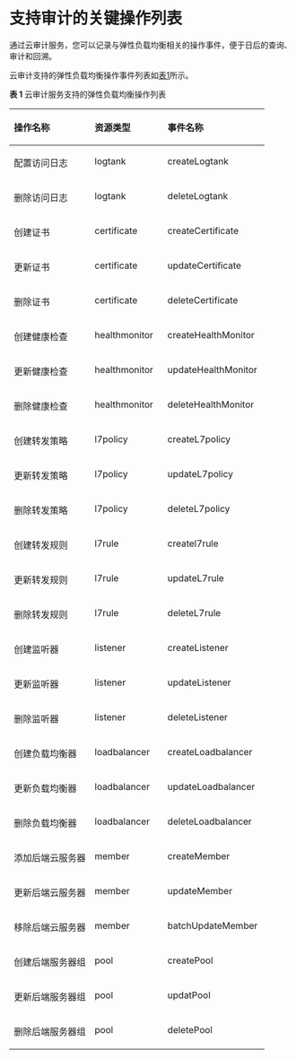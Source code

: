 # 支持审计的关键操作列表<a name="elb_ug_sj_0001"></a>

通过云审计服务，您可以记录与弹性负载均衡相关的操作事件，便于日后的查询、审计和回溯。

云审计支持的弹性负载均衡操作事件列表如[表1](#table1419082716297)所示。

**表 1**  云审计服务支持的弹性负载均衡操作列表

<a name="table1419082716297"></a>
<table><thead align="left"><tr id="zh-cn_topic_0107211963_zh-cn_topic_0100273727_zh-cn_topic_0043877303_row20363337194626"><th class="cellrowborder" valign="top" width="31.630000000000003%" id="mcps1.2.4.1.1"><p id="zh-cn_topic_0107211963_zh-cn_topic_0100273727_zh-cn_topic_0043877303_p38817639194626"><a name="zh-cn_topic_0107211963_zh-cn_topic_0100273727_zh-cn_topic_0043877303_p38817639194626"></a><a name="zh-cn_topic_0107211963_zh-cn_topic_0100273727_zh-cn_topic_0043877303_p38817639194626"></a>操作名称</p>
</th>
<th class="cellrowborder" valign="top" width="28.57%" id="mcps1.2.4.1.2"><p id="zh-cn_topic_0107211963_zh-cn_topic_0100273727_zh-cn_topic_0043877303_p57221065194626"><a name="zh-cn_topic_0107211963_zh-cn_topic_0100273727_zh-cn_topic_0043877303_p57221065194626"></a><a name="zh-cn_topic_0107211963_zh-cn_topic_0100273727_zh-cn_topic_0043877303_p57221065194626"></a>资源类型</p>
</th>
<th class="cellrowborder" valign="top" width="39.800000000000004%" id="mcps1.2.4.1.3"><p id="zh-cn_topic_0107211963_zh-cn_topic_0100273727_zh-cn_topic_0043877303_p4394712194626"><a name="zh-cn_topic_0107211963_zh-cn_topic_0100273727_zh-cn_topic_0043877303_p4394712194626"></a><a name="zh-cn_topic_0107211963_zh-cn_topic_0100273727_zh-cn_topic_0043877303_p4394712194626"></a>事件名称</p>
</th>
</tr>
</thead>
<tbody><tr id="zh-cn_topic_0107211963_zh-cn_topic_0100273727_zh-cn_topic_0043877303_row20427387194626"><td class="cellrowborder" valign="top" width="31.630000000000003%" headers="mcps1.2.4.1.1 "><p id="zh-cn_topic_0107211963_zh-cn_topic_0100273727_p13771225102657"><a name="zh-cn_topic_0107211963_zh-cn_topic_0100273727_p13771225102657"></a><a name="zh-cn_topic_0107211963_zh-cn_topic_0100273727_p13771225102657"></a>配置访问日志</p>
</td>
<td class="cellrowborder" valign="top" width="28.57%" headers="mcps1.2.4.1.2 "><p id="zh-cn_topic_0107211963_zh-cn_topic_0100273727_p57697142102711"><a name="zh-cn_topic_0107211963_zh-cn_topic_0100273727_p57697142102711"></a><a name="zh-cn_topic_0107211963_zh-cn_topic_0100273727_p57697142102711"></a>logtank</p>
</td>
<td class="cellrowborder" valign="top" width="39.800000000000004%" headers="mcps1.2.4.1.3 "><p id="zh-cn_topic_0107211963_zh-cn_topic_0100273727_p42039365102723"><a name="zh-cn_topic_0107211963_zh-cn_topic_0100273727_p42039365102723"></a><a name="zh-cn_topic_0107211963_zh-cn_topic_0100273727_p42039365102723"></a>createLogtank</p>
</td>
</tr>
<tr id="zh-cn_topic_0107211963_zh-cn_topic_0100273727_zh-cn_topic_0043877303_row34959088194626"><td class="cellrowborder" valign="top" width="31.630000000000003%" headers="mcps1.2.4.1.1 "><p id="zh-cn_topic_0107211963_zh-cn_topic_0100273727_p40002746102657"><a name="zh-cn_topic_0107211963_zh-cn_topic_0100273727_p40002746102657"></a><a name="zh-cn_topic_0107211963_zh-cn_topic_0100273727_p40002746102657"></a>删除访问日志</p>
</td>
<td class="cellrowborder" valign="top" width="28.57%" headers="mcps1.2.4.1.2 "><p id="zh-cn_topic_0107211963_zh-cn_topic_0100273727_p51067666102711"><a name="zh-cn_topic_0107211963_zh-cn_topic_0100273727_p51067666102711"></a><a name="zh-cn_topic_0107211963_zh-cn_topic_0100273727_p51067666102711"></a>logtank</p>
</td>
<td class="cellrowborder" valign="top" width="39.800000000000004%" headers="mcps1.2.4.1.3 "><p id="zh-cn_topic_0107211963_zh-cn_topic_0100273727_p45055626102723"><a name="zh-cn_topic_0107211963_zh-cn_topic_0100273727_p45055626102723"></a><a name="zh-cn_topic_0107211963_zh-cn_topic_0100273727_p45055626102723"></a>deleteLogtank</p>
</td>
</tr>
<tr id="zh-cn_topic_0107211963_zh-cn_topic_0100273727_zh-cn_topic_0043877303_row59839823194626"><td class="cellrowborder" valign="top" width="31.630000000000003%" headers="mcps1.2.4.1.1 "><p id="zh-cn_topic_0107211963_zh-cn_topic_0100273727_p36754893102657"><a name="zh-cn_topic_0107211963_zh-cn_topic_0100273727_p36754893102657"></a><a name="zh-cn_topic_0107211963_zh-cn_topic_0100273727_p36754893102657"></a>创建证书</p>
</td>
<td class="cellrowborder" valign="top" width="28.57%" headers="mcps1.2.4.1.2 "><p id="zh-cn_topic_0107211963_zh-cn_topic_0100273727_p50018451102711"><a name="zh-cn_topic_0107211963_zh-cn_topic_0100273727_p50018451102711"></a><a name="zh-cn_topic_0107211963_zh-cn_topic_0100273727_p50018451102711"></a>certificate</p>
</td>
<td class="cellrowborder" valign="top" width="39.800000000000004%" headers="mcps1.2.4.1.3 "><p id="zh-cn_topic_0107211963_zh-cn_topic_0100273727_p29317144102723"><a name="zh-cn_topic_0107211963_zh-cn_topic_0100273727_p29317144102723"></a><a name="zh-cn_topic_0107211963_zh-cn_topic_0100273727_p29317144102723"></a>createCertificate</p>
</td>
</tr>
<tr id="zh-cn_topic_0107211963_zh-cn_topic_0100273727_zh-cn_topic_0043877303_row31578295194626"><td class="cellrowborder" valign="top" width="31.630000000000003%" headers="mcps1.2.4.1.1 "><p id="zh-cn_topic_0107211963_zh-cn_topic_0100273727_p17880695102657"><a name="zh-cn_topic_0107211963_zh-cn_topic_0100273727_p17880695102657"></a><a name="zh-cn_topic_0107211963_zh-cn_topic_0100273727_p17880695102657"></a>更新证书</p>
</td>
<td class="cellrowborder" valign="top" width="28.57%" headers="mcps1.2.4.1.2 "><p id="zh-cn_topic_0107211963_zh-cn_topic_0100273727_p23338163102711"><a name="zh-cn_topic_0107211963_zh-cn_topic_0100273727_p23338163102711"></a><a name="zh-cn_topic_0107211963_zh-cn_topic_0100273727_p23338163102711"></a>certificate</p>
</td>
<td class="cellrowborder" valign="top" width="39.800000000000004%" headers="mcps1.2.4.1.3 "><p id="zh-cn_topic_0107211963_zh-cn_topic_0100273727_p31579362102723"><a name="zh-cn_topic_0107211963_zh-cn_topic_0100273727_p31579362102723"></a><a name="zh-cn_topic_0107211963_zh-cn_topic_0100273727_p31579362102723"></a>updateCertificate</p>
</td>
</tr>
<tr id="zh-cn_topic_0107211963_zh-cn_topic_0100273727_zh-cn_topic_0043877303_row49694672194626"><td class="cellrowborder" valign="top" width="31.630000000000003%" headers="mcps1.2.4.1.1 "><p id="zh-cn_topic_0107211963_zh-cn_topic_0100273727_p15907234102657"><a name="zh-cn_topic_0107211963_zh-cn_topic_0100273727_p15907234102657"></a><a name="zh-cn_topic_0107211963_zh-cn_topic_0100273727_p15907234102657"></a>删除证书</p>
</td>
<td class="cellrowborder" valign="top" width="28.57%" headers="mcps1.2.4.1.2 "><p id="zh-cn_topic_0107211963_zh-cn_topic_0100273727_p34978805102711"><a name="zh-cn_topic_0107211963_zh-cn_topic_0100273727_p34978805102711"></a><a name="zh-cn_topic_0107211963_zh-cn_topic_0100273727_p34978805102711"></a>certificate</p>
</td>
<td class="cellrowborder" valign="top" width="39.800000000000004%" headers="mcps1.2.4.1.3 "><p id="zh-cn_topic_0107211963_zh-cn_topic_0100273727_p3014627102723"><a name="zh-cn_topic_0107211963_zh-cn_topic_0100273727_p3014627102723"></a><a name="zh-cn_topic_0107211963_zh-cn_topic_0100273727_p3014627102723"></a>deleteCertificate</p>
</td>
</tr>
<tr id="zh-cn_topic_0107211963_zh-cn_topic_0100273727_zh-cn_topic_0043877303_row23432327194626"><td class="cellrowborder" valign="top" width="31.630000000000003%" headers="mcps1.2.4.1.1 "><p id="zh-cn_topic_0107211963_zh-cn_topic_0100273727_p53649024102657"><a name="zh-cn_topic_0107211963_zh-cn_topic_0100273727_p53649024102657"></a><a name="zh-cn_topic_0107211963_zh-cn_topic_0100273727_p53649024102657"></a>创建健康检查</p>
</td>
<td class="cellrowborder" valign="top" width="28.57%" headers="mcps1.2.4.1.2 "><p id="zh-cn_topic_0107211963_zh-cn_topic_0100273727_p65290085102711"><a name="zh-cn_topic_0107211963_zh-cn_topic_0100273727_p65290085102711"></a><a name="zh-cn_topic_0107211963_zh-cn_topic_0100273727_p65290085102711"></a>healthmonitor</p>
</td>
<td class="cellrowborder" valign="top" width="39.800000000000004%" headers="mcps1.2.4.1.3 "><p id="zh-cn_topic_0107211963_zh-cn_topic_0100273727_p50179550102723"><a name="zh-cn_topic_0107211963_zh-cn_topic_0100273727_p50179550102723"></a><a name="zh-cn_topic_0107211963_zh-cn_topic_0100273727_p50179550102723"></a>createHealthMonitor</p>
</td>
</tr>
<tr id="zh-cn_topic_0107211963_zh-cn_topic_0100273727_zh-cn_topic_0043877303_row66571733194626"><td class="cellrowborder" valign="top" width="31.630000000000003%" headers="mcps1.2.4.1.1 "><p id="zh-cn_topic_0107211963_zh-cn_topic_0100273727_p52780367102657"><a name="zh-cn_topic_0107211963_zh-cn_topic_0100273727_p52780367102657"></a><a name="zh-cn_topic_0107211963_zh-cn_topic_0100273727_p52780367102657"></a>更新健康检查</p>
</td>
<td class="cellrowborder" valign="top" width="28.57%" headers="mcps1.2.4.1.2 "><p id="zh-cn_topic_0107211963_zh-cn_topic_0100273727_p16287572102711"><a name="zh-cn_topic_0107211963_zh-cn_topic_0100273727_p16287572102711"></a><a name="zh-cn_topic_0107211963_zh-cn_topic_0100273727_p16287572102711"></a>healthmonitor</p>
</td>
<td class="cellrowborder" valign="top" width="39.800000000000004%" headers="mcps1.2.4.1.3 "><p id="zh-cn_topic_0107211963_zh-cn_topic_0100273727_p6561310102723"><a name="zh-cn_topic_0107211963_zh-cn_topic_0100273727_p6561310102723"></a><a name="zh-cn_topic_0107211963_zh-cn_topic_0100273727_p6561310102723"></a>updateHealthMonitor</p>
</td>
</tr>
<tr id="zh-cn_topic_0107211963_zh-cn_topic_0100273727_zh-cn_topic_0043877303_row49521528194626"><td class="cellrowborder" valign="top" width="31.630000000000003%" headers="mcps1.2.4.1.1 "><p id="zh-cn_topic_0107211963_zh-cn_topic_0100273727_p23508495102657"><a name="zh-cn_topic_0107211963_zh-cn_topic_0100273727_p23508495102657"></a><a name="zh-cn_topic_0107211963_zh-cn_topic_0100273727_p23508495102657"></a>删除健康检查</p>
</td>
<td class="cellrowborder" valign="top" width="28.57%" headers="mcps1.2.4.1.2 "><p id="zh-cn_topic_0107211963_zh-cn_topic_0100273727_p62480415102711"><a name="zh-cn_topic_0107211963_zh-cn_topic_0100273727_p62480415102711"></a><a name="zh-cn_topic_0107211963_zh-cn_topic_0100273727_p62480415102711"></a>healthmonitor</p>
</td>
<td class="cellrowborder" valign="top" width="39.800000000000004%" headers="mcps1.2.4.1.3 "><p id="zh-cn_topic_0107211963_zh-cn_topic_0100273727_p18466103102723"><a name="zh-cn_topic_0107211963_zh-cn_topic_0100273727_p18466103102723"></a><a name="zh-cn_topic_0107211963_zh-cn_topic_0100273727_p18466103102723"></a>deleteHealthMonitor</p>
</td>
</tr>
<tr id="zh-cn_topic_0107211963_zh-cn_topic_0100273727_zh-cn_topic_0043877303_row3607478194626"><td class="cellrowborder" valign="top" width="31.630000000000003%" headers="mcps1.2.4.1.1 "><p id="zh-cn_topic_0107211963_zh-cn_topic_0100273727_p24932684102657"><a name="zh-cn_topic_0107211963_zh-cn_topic_0100273727_p24932684102657"></a><a name="zh-cn_topic_0107211963_zh-cn_topic_0100273727_p24932684102657"></a>创建转发策略</p>
</td>
<td class="cellrowborder" valign="top" width="28.57%" headers="mcps1.2.4.1.2 "><p id="zh-cn_topic_0107211963_zh-cn_topic_0100273727_p48412903102711"><a name="zh-cn_topic_0107211963_zh-cn_topic_0100273727_p48412903102711"></a><a name="zh-cn_topic_0107211963_zh-cn_topic_0100273727_p48412903102711"></a>l7policy</p>
</td>
<td class="cellrowborder" valign="top" width="39.800000000000004%" headers="mcps1.2.4.1.3 "><p id="zh-cn_topic_0107211963_zh-cn_topic_0100273727_p40016322102723"><a name="zh-cn_topic_0107211963_zh-cn_topic_0100273727_p40016322102723"></a><a name="zh-cn_topic_0107211963_zh-cn_topic_0100273727_p40016322102723"></a>createL7policy</p>
</td>
</tr>
<tr id="zh-cn_topic_0107211963_zh-cn_topic_0100273727_zh-cn_topic_0043877303_row2432959013428"><td class="cellrowborder" valign="top" width="31.630000000000003%" headers="mcps1.2.4.1.1 "><p id="zh-cn_topic_0107211963_zh-cn_topic_0100273727_p56533721102657"><a name="zh-cn_topic_0107211963_zh-cn_topic_0100273727_p56533721102657"></a><a name="zh-cn_topic_0107211963_zh-cn_topic_0100273727_p56533721102657"></a>更新转发策略</p>
</td>
<td class="cellrowborder" valign="top" width="28.57%" headers="mcps1.2.4.1.2 "><p id="zh-cn_topic_0107211963_zh-cn_topic_0100273727_p60853337102711"><a name="zh-cn_topic_0107211963_zh-cn_topic_0100273727_p60853337102711"></a><a name="zh-cn_topic_0107211963_zh-cn_topic_0100273727_p60853337102711"></a>l7policy</p>
</td>
<td class="cellrowborder" valign="top" width="39.800000000000004%" headers="mcps1.2.4.1.3 "><p id="zh-cn_topic_0107211963_zh-cn_topic_0100273727_p46652196102723"><a name="zh-cn_topic_0107211963_zh-cn_topic_0100273727_p46652196102723"></a><a name="zh-cn_topic_0107211963_zh-cn_topic_0100273727_p46652196102723"></a>updateL7policy</p>
</td>
</tr>
<tr id="zh-cn_topic_0107211963_zh-cn_topic_0100273727_zh-cn_topic_0043877303_row40827388134212"><td class="cellrowborder" valign="top" width="31.630000000000003%" headers="mcps1.2.4.1.1 "><p id="zh-cn_topic_0107211963_zh-cn_topic_0100273727_p8240786102657"><a name="zh-cn_topic_0107211963_zh-cn_topic_0100273727_p8240786102657"></a><a name="zh-cn_topic_0107211963_zh-cn_topic_0100273727_p8240786102657"></a>删除转发策略</p>
</td>
<td class="cellrowborder" valign="top" width="28.57%" headers="mcps1.2.4.1.2 "><p id="zh-cn_topic_0107211963_zh-cn_topic_0100273727_p3124071102711"><a name="zh-cn_topic_0107211963_zh-cn_topic_0100273727_p3124071102711"></a><a name="zh-cn_topic_0107211963_zh-cn_topic_0100273727_p3124071102711"></a>l7policy</p>
</td>
<td class="cellrowborder" valign="top" width="39.800000000000004%" headers="mcps1.2.4.1.3 "><p id="zh-cn_topic_0107211963_zh-cn_topic_0100273727_p52365895102723"><a name="zh-cn_topic_0107211963_zh-cn_topic_0100273727_p52365895102723"></a><a name="zh-cn_topic_0107211963_zh-cn_topic_0100273727_p52365895102723"></a>deleteL7policy</p>
</td>
</tr>
<tr id="zh-cn_topic_0107211963_zh-cn_topic_0100273727_zh-cn_topic_0043877303_row20401910134216"><td class="cellrowborder" valign="top" width="31.630000000000003%" headers="mcps1.2.4.1.1 "><p id="zh-cn_topic_0107211963_zh-cn_topic_0100273727_p34844441102657"><a name="zh-cn_topic_0107211963_zh-cn_topic_0100273727_p34844441102657"></a><a name="zh-cn_topic_0107211963_zh-cn_topic_0100273727_p34844441102657"></a>创建转发规则</p>
</td>
<td class="cellrowborder" valign="top" width="28.57%" headers="mcps1.2.4.1.2 "><p id="zh-cn_topic_0107211963_zh-cn_topic_0100273727_p62855692102711"><a name="zh-cn_topic_0107211963_zh-cn_topic_0100273727_p62855692102711"></a><a name="zh-cn_topic_0107211963_zh-cn_topic_0100273727_p62855692102711"></a>l7rule</p>
</td>
<td class="cellrowborder" valign="top" width="39.800000000000004%" headers="mcps1.2.4.1.3 "><p id="zh-cn_topic_0107211963_zh-cn_topic_0100273727_p56902749102723"><a name="zh-cn_topic_0107211963_zh-cn_topic_0100273727_p56902749102723"></a><a name="zh-cn_topic_0107211963_zh-cn_topic_0100273727_p56902749102723"></a>createl7rule</p>
</td>
</tr>
<tr id="zh-cn_topic_0107211963_zh-cn_topic_0100273727_zh-cn_topic_0043877303_row61844269134220"><td class="cellrowborder" valign="top" width="31.630000000000003%" headers="mcps1.2.4.1.1 "><p id="zh-cn_topic_0107211963_zh-cn_topic_0100273727_p34447000102657"><a name="zh-cn_topic_0107211963_zh-cn_topic_0100273727_p34447000102657"></a><a name="zh-cn_topic_0107211963_zh-cn_topic_0100273727_p34447000102657"></a>更新转发规则</p>
</td>
<td class="cellrowborder" valign="top" width="28.57%" headers="mcps1.2.4.1.2 "><p id="zh-cn_topic_0107211963_zh-cn_topic_0100273727_p53554699102711"><a name="zh-cn_topic_0107211963_zh-cn_topic_0100273727_p53554699102711"></a><a name="zh-cn_topic_0107211963_zh-cn_topic_0100273727_p53554699102711"></a>l7rule</p>
</td>
<td class="cellrowborder" valign="top" width="39.800000000000004%" headers="mcps1.2.4.1.3 "><p id="zh-cn_topic_0107211963_zh-cn_topic_0100273727_p8826788102723"><a name="zh-cn_topic_0107211963_zh-cn_topic_0100273727_p8826788102723"></a><a name="zh-cn_topic_0107211963_zh-cn_topic_0100273727_p8826788102723"></a>updateL7rule</p>
</td>
</tr>
<tr id="zh-cn_topic_0107211963_zh-cn_topic_0100273727_zh-cn_topic_0043877303_row24042643134224"><td class="cellrowborder" valign="top" width="31.630000000000003%" headers="mcps1.2.4.1.1 "><p id="zh-cn_topic_0107211963_zh-cn_topic_0100273727_p13148548102657"><a name="zh-cn_topic_0107211963_zh-cn_topic_0100273727_p13148548102657"></a><a name="zh-cn_topic_0107211963_zh-cn_topic_0100273727_p13148548102657"></a>删除转发规则</p>
</td>
<td class="cellrowborder" valign="top" width="28.57%" headers="mcps1.2.4.1.2 "><p id="zh-cn_topic_0107211963_zh-cn_topic_0100273727_p51126192102711"><a name="zh-cn_topic_0107211963_zh-cn_topic_0100273727_p51126192102711"></a><a name="zh-cn_topic_0107211963_zh-cn_topic_0100273727_p51126192102711"></a>l7rule</p>
</td>
<td class="cellrowborder" valign="top" width="39.800000000000004%" headers="mcps1.2.4.1.3 "><p id="zh-cn_topic_0107211963_zh-cn_topic_0100273727_p59386396102723"><a name="zh-cn_topic_0107211963_zh-cn_topic_0100273727_p59386396102723"></a><a name="zh-cn_topic_0107211963_zh-cn_topic_0100273727_p59386396102723"></a>deleteL7rule</p>
</td>
</tr>
<tr id="zh-cn_topic_0107211963_zh-cn_topic_0100273727_zh-cn_topic_0043877303_row30148605155917"><td class="cellrowborder" valign="top" width="31.630000000000003%" headers="mcps1.2.4.1.1 "><p id="zh-cn_topic_0107211963_zh-cn_topic_0100273727_p55833431102657"><a name="zh-cn_topic_0107211963_zh-cn_topic_0100273727_p55833431102657"></a><a name="zh-cn_topic_0107211963_zh-cn_topic_0100273727_p55833431102657"></a>创建监听器</p>
</td>
<td class="cellrowborder" valign="top" width="28.57%" headers="mcps1.2.4.1.2 "><p id="zh-cn_topic_0107211963_zh-cn_topic_0100273727_p25574540102711"><a name="zh-cn_topic_0107211963_zh-cn_topic_0100273727_p25574540102711"></a><a name="zh-cn_topic_0107211963_zh-cn_topic_0100273727_p25574540102711"></a>listener</p>
</td>
<td class="cellrowborder" valign="top" width="39.800000000000004%" headers="mcps1.2.4.1.3 "><p id="zh-cn_topic_0107211963_zh-cn_topic_0100273727_p7465553102723"><a name="zh-cn_topic_0107211963_zh-cn_topic_0100273727_p7465553102723"></a><a name="zh-cn_topic_0107211963_zh-cn_topic_0100273727_p7465553102723"></a>createListener</p>
</td>
</tr>
<tr id="zh-cn_topic_0107211963_zh-cn_topic_0100273727_zh-cn_topic_0043877303_row29256146183326"><td class="cellrowborder" valign="top" width="31.630000000000003%" headers="mcps1.2.4.1.1 "><p id="zh-cn_topic_0107211963_zh-cn_topic_0100273727_p34600277102657"><a name="zh-cn_topic_0107211963_zh-cn_topic_0100273727_p34600277102657"></a><a name="zh-cn_topic_0107211963_zh-cn_topic_0100273727_p34600277102657"></a>更新监听器</p>
</td>
<td class="cellrowborder" valign="top" width="28.57%" headers="mcps1.2.4.1.2 "><p id="zh-cn_topic_0107211963_zh-cn_topic_0100273727_p54684732102711"><a name="zh-cn_topic_0107211963_zh-cn_topic_0100273727_p54684732102711"></a><a name="zh-cn_topic_0107211963_zh-cn_topic_0100273727_p54684732102711"></a>listener</p>
</td>
<td class="cellrowborder" valign="top" width="39.800000000000004%" headers="mcps1.2.4.1.3 "><p id="zh-cn_topic_0107211963_zh-cn_topic_0100273727_p6570518102723"><a name="zh-cn_topic_0107211963_zh-cn_topic_0100273727_p6570518102723"></a><a name="zh-cn_topic_0107211963_zh-cn_topic_0100273727_p6570518102723"></a>updateListener</p>
</td>
</tr>
<tr id="zh-cn_topic_0107211963_zh-cn_topic_0100273727_zh-cn_topic_0043877303_row30380047183326"><td class="cellrowborder" valign="top" width="31.630000000000003%" headers="mcps1.2.4.1.1 "><p id="zh-cn_topic_0107211963_zh-cn_topic_0100273727_p57777991102657"><a name="zh-cn_topic_0107211963_zh-cn_topic_0100273727_p57777991102657"></a><a name="zh-cn_topic_0107211963_zh-cn_topic_0100273727_p57777991102657"></a>删除监听器</p>
</td>
<td class="cellrowborder" valign="top" width="28.57%" headers="mcps1.2.4.1.2 "><p id="zh-cn_topic_0107211963_zh-cn_topic_0100273727_p2504481102711"><a name="zh-cn_topic_0107211963_zh-cn_topic_0100273727_p2504481102711"></a><a name="zh-cn_topic_0107211963_zh-cn_topic_0100273727_p2504481102711"></a>listener</p>
</td>
<td class="cellrowborder" valign="top" width="39.800000000000004%" headers="mcps1.2.4.1.3 "><p id="zh-cn_topic_0107211963_zh-cn_topic_0100273727_p25178951102723"><a name="zh-cn_topic_0107211963_zh-cn_topic_0100273727_p25178951102723"></a><a name="zh-cn_topic_0107211963_zh-cn_topic_0100273727_p25178951102723"></a>deleteListener</p>
</td>
</tr>
<tr id="zh-cn_topic_0107211963_zh-cn_topic_0100273727_row1861703194034"><td class="cellrowborder" valign="top" width="31.630000000000003%" headers="mcps1.2.4.1.1 "><p id="zh-cn_topic_0107211963_zh-cn_topic_0100273727_p42897985102657"><a name="zh-cn_topic_0107211963_zh-cn_topic_0100273727_p42897985102657"></a><a name="zh-cn_topic_0107211963_zh-cn_topic_0100273727_p42897985102657"></a>创建负载均衡器</p>
</td>
<td class="cellrowborder" valign="top" width="28.57%" headers="mcps1.2.4.1.2 "><p id="zh-cn_topic_0107211963_zh-cn_topic_0100273727_p13827880102711"><a name="zh-cn_topic_0107211963_zh-cn_topic_0100273727_p13827880102711"></a><a name="zh-cn_topic_0107211963_zh-cn_topic_0100273727_p13827880102711"></a>loadbalancer</p>
</td>
<td class="cellrowborder" valign="top" width="39.800000000000004%" headers="mcps1.2.4.1.3 "><p id="zh-cn_topic_0107211963_zh-cn_topic_0100273727_p34735750102723"><a name="zh-cn_topic_0107211963_zh-cn_topic_0100273727_p34735750102723"></a><a name="zh-cn_topic_0107211963_zh-cn_topic_0100273727_p34735750102723"></a>createLoadbalancer</p>
</td>
</tr>
<tr id="zh-cn_topic_0107211963_zh-cn_topic_0100273727_row3058864194034"><td class="cellrowborder" valign="top" width="31.630000000000003%" headers="mcps1.2.4.1.1 "><p id="zh-cn_topic_0107211963_zh-cn_topic_0100273727_p67009887102657"><a name="zh-cn_topic_0107211963_zh-cn_topic_0100273727_p67009887102657"></a><a name="zh-cn_topic_0107211963_zh-cn_topic_0100273727_p67009887102657"></a>更新负载均衡器</p>
</td>
<td class="cellrowborder" valign="top" width="28.57%" headers="mcps1.2.4.1.2 "><p id="zh-cn_topic_0107211963_zh-cn_topic_0100273727_p14195331102711"><a name="zh-cn_topic_0107211963_zh-cn_topic_0100273727_p14195331102711"></a><a name="zh-cn_topic_0107211963_zh-cn_topic_0100273727_p14195331102711"></a>loadbalancer</p>
</td>
<td class="cellrowborder" valign="top" width="39.800000000000004%" headers="mcps1.2.4.1.3 "><p id="zh-cn_topic_0107211963_zh-cn_topic_0100273727_p22320125102723"><a name="zh-cn_topic_0107211963_zh-cn_topic_0100273727_p22320125102723"></a><a name="zh-cn_topic_0107211963_zh-cn_topic_0100273727_p22320125102723"></a>updateLoadbalancer</p>
</td>
</tr>
<tr id="zh-cn_topic_0107211963_zh-cn_topic_0100273727_row5883113594034"><td class="cellrowborder" valign="top" width="31.630000000000003%" headers="mcps1.2.4.1.1 "><p id="zh-cn_topic_0107211963_zh-cn_topic_0100273727_p62063747102657"><a name="zh-cn_topic_0107211963_zh-cn_topic_0100273727_p62063747102657"></a><a name="zh-cn_topic_0107211963_zh-cn_topic_0100273727_p62063747102657"></a>删除负载均衡器</p>
</td>
<td class="cellrowborder" valign="top" width="28.57%" headers="mcps1.2.4.1.2 "><p id="zh-cn_topic_0107211963_zh-cn_topic_0100273727_p13631597102711"><a name="zh-cn_topic_0107211963_zh-cn_topic_0100273727_p13631597102711"></a><a name="zh-cn_topic_0107211963_zh-cn_topic_0100273727_p13631597102711"></a>loadbalancer</p>
</td>
<td class="cellrowborder" valign="top" width="39.800000000000004%" headers="mcps1.2.4.1.3 "><p id="zh-cn_topic_0107211963_zh-cn_topic_0100273727_p31026721102723"><a name="zh-cn_topic_0107211963_zh-cn_topic_0100273727_p31026721102723"></a><a name="zh-cn_topic_0107211963_zh-cn_topic_0100273727_p31026721102723"></a>deleteLoadbalancer</p>
</td>
</tr>
<tr id="zh-cn_topic_0107211963_zh-cn_topic_0100273727_row1442546694034"><td class="cellrowborder" valign="top" width="31.630000000000003%" headers="mcps1.2.4.1.1 "><p id="zh-cn_topic_0107211963_zh-cn_topic_0100273727_p13097239102657"><a name="zh-cn_topic_0107211963_zh-cn_topic_0100273727_p13097239102657"></a><a name="zh-cn_topic_0107211963_zh-cn_topic_0100273727_p13097239102657"></a>添加后端云服务器</p>
</td>
<td class="cellrowborder" valign="top" width="28.57%" headers="mcps1.2.4.1.2 "><p id="zh-cn_topic_0107211963_zh-cn_topic_0100273727_p5322729102711"><a name="zh-cn_topic_0107211963_zh-cn_topic_0100273727_p5322729102711"></a><a name="zh-cn_topic_0107211963_zh-cn_topic_0100273727_p5322729102711"></a>member</p>
</td>
<td class="cellrowborder" valign="top" width="39.800000000000004%" headers="mcps1.2.4.1.3 "><p id="zh-cn_topic_0107211963_zh-cn_topic_0100273727_p2793068102723"><a name="zh-cn_topic_0107211963_zh-cn_topic_0100273727_p2793068102723"></a><a name="zh-cn_topic_0107211963_zh-cn_topic_0100273727_p2793068102723"></a>createMember</p>
</td>
</tr>
<tr id="zh-cn_topic_0107211963_zh-cn_topic_0100273727_row2669784494034"><td class="cellrowborder" valign="top" width="31.630000000000003%" headers="mcps1.2.4.1.1 "><p id="zh-cn_topic_0107211963_zh-cn_topic_0100273727_p18429136102657"><a name="zh-cn_topic_0107211963_zh-cn_topic_0100273727_p18429136102657"></a><a name="zh-cn_topic_0107211963_zh-cn_topic_0100273727_p18429136102657"></a>更新后端云服务器</p>
</td>
<td class="cellrowborder" valign="top" width="28.57%" headers="mcps1.2.4.1.2 "><p id="zh-cn_topic_0107211963_zh-cn_topic_0100273727_p55064707102711"><a name="zh-cn_topic_0107211963_zh-cn_topic_0100273727_p55064707102711"></a><a name="zh-cn_topic_0107211963_zh-cn_topic_0100273727_p55064707102711"></a>member</p>
</td>
<td class="cellrowborder" valign="top" width="39.800000000000004%" headers="mcps1.2.4.1.3 "><p id="p1086524864914"><a name="p1086524864914"></a><a name="p1086524864914"></a>updateMember</p>
</td>
</tr>
<tr id="zh-cn_topic_0107211963_zh-cn_topic_0100273727_row5384430994034"><td class="cellrowborder" valign="top" width="31.630000000000003%" headers="mcps1.2.4.1.1 "><p id="zh-cn_topic_0107211963_zh-cn_topic_0100273727_p13067880102657"><a name="zh-cn_topic_0107211963_zh-cn_topic_0100273727_p13067880102657"></a><a name="zh-cn_topic_0107211963_zh-cn_topic_0100273727_p13067880102657"></a>移除后端云服务器</p>
</td>
<td class="cellrowborder" valign="top" width="28.57%" headers="mcps1.2.4.1.2 "><p id="zh-cn_topic_0107211963_zh-cn_topic_0100273727_p11070732102711"><a name="zh-cn_topic_0107211963_zh-cn_topic_0100273727_p11070732102711"></a><a name="zh-cn_topic_0107211963_zh-cn_topic_0100273727_p11070732102711"></a>member</p>
</td>
<td class="cellrowborder" valign="top" width="39.800000000000004%" headers="mcps1.2.4.1.3 "><p id="p5990135514917"><a name="p5990135514917"></a><a name="p5990135514917"></a>batchUpdateMember</p>
</td>
</tr>
<tr id="zh-cn_topic_0107211963_zh-cn_topic_0100273727_row5480612594034"><td class="cellrowborder" valign="top" width="31.630000000000003%" headers="mcps1.2.4.1.1 "><p id="zh-cn_topic_0107211963_zh-cn_topic_0100273727_p64135266102657"><a name="zh-cn_topic_0107211963_zh-cn_topic_0100273727_p64135266102657"></a><a name="zh-cn_topic_0107211963_zh-cn_topic_0100273727_p64135266102657"></a>创建后端服务器组</p>
</td>
<td class="cellrowborder" valign="top" width="28.57%" headers="mcps1.2.4.1.2 "><p id="zh-cn_topic_0107211963_zh-cn_topic_0100273727_p17500256102711"><a name="zh-cn_topic_0107211963_zh-cn_topic_0100273727_p17500256102711"></a><a name="zh-cn_topic_0107211963_zh-cn_topic_0100273727_p17500256102711"></a>pool</p>
</td>
<td class="cellrowborder" valign="top" width="39.800000000000004%" headers="mcps1.2.4.1.3 "><p id="zh-cn_topic_0107211963_zh-cn_topic_0100273727_p9388094102723"><a name="zh-cn_topic_0107211963_zh-cn_topic_0100273727_p9388094102723"></a><a name="zh-cn_topic_0107211963_zh-cn_topic_0100273727_p9388094102723"></a>createPool</p>
</td>
</tr>
<tr id="zh-cn_topic_0107211963_zh-cn_topic_0100273727_row1130171994034"><td class="cellrowborder" valign="top" width="31.630000000000003%" headers="mcps1.2.4.1.1 "><p id="zh-cn_topic_0107211963_zh-cn_topic_0100273727_p46840266102657"><a name="zh-cn_topic_0107211963_zh-cn_topic_0100273727_p46840266102657"></a><a name="zh-cn_topic_0107211963_zh-cn_topic_0100273727_p46840266102657"></a>更新后端服务器组</p>
</td>
<td class="cellrowborder" valign="top" width="28.57%" headers="mcps1.2.4.1.2 "><p id="zh-cn_topic_0107211963_zh-cn_topic_0100273727_p7003171102711"><a name="zh-cn_topic_0107211963_zh-cn_topic_0100273727_p7003171102711"></a><a name="zh-cn_topic_0107211963_zh-cn_topic_0100273727_p7003171102711"></a>pool</p>
</td>
<td class="cellrowborder" valign="top" width="39.800000000000004%" headers="mcps1.2.4.1.3 "><p id="zh-cn_topic_0107211963_zh-cn_topic_0100273727_p65925844102723"><a name="zh-cn_topic_0107211963_zh-cn_topic_0100273727_p65925844102723"></a><a name="zh-cn_topic_0107211963_zh-cn_topic_0100273727_p65925844102723"></a>updatPool</p>
</td>
</tr>
<tr id="zh-cn_topic_0107211963_zh-cn_topic_0100273727_row2795345994034"><td class="cellrowborder" valign="top" width="31.630000000000003%" headers="mcps1.2.4.1.1 "><p id="zh-cn_topic_0107211963_zh-cn_topic_0100273727_p55251185102657"><a name="zh-cn_topic_0107211963_zh-cn_topic_0100273727_p55251185102657"></a><a name="zh-cn_topic_0107211963_zh-cn_topic_0100273727_p55251185102657"></a>删除后端服务器组</p>
</td>
<td class="cellrowborder" valign="top" width="28.57%" headers="mcps1.2.4.1.2 "><p id="zh-cn_topic_0107211963_zh-cn_topic_0100273727_p5038463102711"><a name="zh-cn_topic_0107211963_zh-cn_topic_0100273727_p5038463102711"></a><a name="zh-cn_topic_0107211963_zh-cn_topic_0100273727_p5038463102711"></a>pool</p>
</td>
<td class="cellrowborder" valign="top" width="39.800000000000004%" headers="mcps1.2.4.1.3 "><p id="zh-cn_topic_0107211963_zh-cn_topic_0100273727_p9993904102723"><a name="zh-cn_topic_0107211963_zh-cn_topic_0100273727_p9993904102723"></a><a name="zh-cn_topic_0107211963_zh-cn_topic_0100273727_p9993904102723"></a>deletePool</p>
</td>
</tr>
</tbody>
</table>

